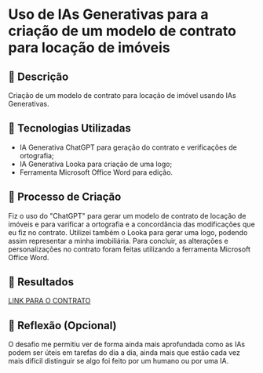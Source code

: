# Uso de IAs Generativas para a criação de um modelo de contrato para locação de imóveis

## 📒 Descrição
Criação de um modelo de contrato para locação de imóvel usando IAs Generativas.

## 🤖 Tecnologias Utilizadas
- IA Generativa ChatGPT para geração do contrato e verificações de ortografia;
- IA Generativa Looka para criação de uma logo;
- Ferramenta Microsoft Office Word para edição.

## 🧐 Processo de Criação
Fiz o uso do "ChatGPT" para gerar um modelo de contrato de locação de imóveis e para varificar a ortografia e a concordância das modificações que eu fiz no contrato. Utilizei também o Looka para gerar uma logo, podendo assim representar a minha imobiliária. Para concluir, as alterações e personalizações no contrato foram feitas utilizando a ferramenta Microsoft Office Word.

## 🚀 Resultados
[LINK PARA O CONTRATO](/exemplos/contrato.pdf)
## 💭 Reflexão (Opcional)
O desafio me permitiu ver de forma ainda mais aprofundada como as IAs podem ser úteis em tarefas do dia a dia, ainda mais que estão cada vez mais difícil distinguir se algo foi feito por um humano ou por uma IA.
